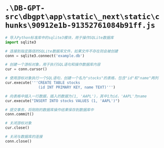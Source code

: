 # `.\DB-GPT-src\dbgpt\app\static\_next\static\chunks\90912e1b-91352761084b91ff.js`

```py
# 导入Python标准库中的sqlite3模块，用于操作SQLite数据库
import sqlite3

# 连接到指定路径的SQLite数据库文件，如果文件不存在则会被创建
conn = sqlite3.connect('example.db')

# 创建一个游标对象，用于执行SQL语句和操作数据库内容
cur = conn.cursor()

# 使用游标对象执行一个SQL语句，创建一个名为"stocks"的表格，包含"id"和"name"两列
cur.execute('''CREATE TABLE stocks
               (id INT PRIMARY KEY, name TEXT)''')

# 向表格中插入一行数据，插入的数据为(1, 'AAPL')，其中1为id，'AAPL'为name
cur.execute("INSERT INTO stocks VALUES (1, 'AAPL')")

# 提交事务，将刚刚的数据库操作结果保存到数据库中
conn.commit()

# 关闭游标对象
cur.close()

# 关闭与数据库的连接
conn.close()
```
